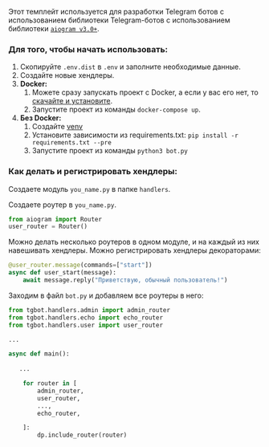 Этот темплейт используется для разработки Telegram ботов с использованием библиотеки Telegram-ботов с использованием библиотеки [`aiogram v3.0+`](https://github.com/aiogram/aiogram/tree/dev-3.x).

### Для того, чтобы начать использовать:
1. Скопируйте `.env.dist` в `.env` и заполните необходимые данные.
2. Создайте новые хендлеры.
3. **Docker:**
   1. Можете сразу запускать проект с Docker, а если у вас его нет, то [скачайте и установите](https://docs.docker.com/get-docker/).
   2. Запустите проект из команды `docker-compose up`.
4. **Без Docker:**
   1. Создайте [venv](https://docs.python.org/3/library/venv.html)
   2. Установите зависимости из requirements.txt: `pip install -r requirements.txt --pre`
   3. Запустите проект из команды `python3 bot.py`


### Как делать и регистрировать хендлеры:
Создаете модуль `you_name.py` в папке `handlers`.

Создаете роутер в `you_name.py`.
```python
from aiogram import Router
user_router = Router()
```
Можно делать несколько роутеров в одном модуле, и на каждый из них навешивать хендлеры.
Можно регистрировать хендлеры декораторами:
```python
@user_router.message(commands=["start"])
async def user_start(message):
    await message.reply("Приветствую, обычный пользователь!")
```

Заходим в файл `bot.py` и добавляем все роутеры в него:
```python
from tgbot.handlers.admin import admin_router
from tgbot.handlers.echo import echo_router
from tgbot.handlers.user import user_router

...

async def main():
   
   ...

    for router in [
        admin_router,
        user_router,
        ...,
        echo_router,

    ]:
        dp.include_router(router)
```
